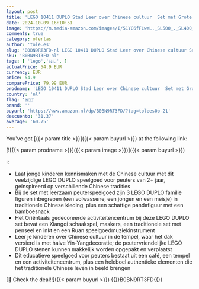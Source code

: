 ```yaml
---
layout: post
title: 'LEGO 10411 DUPLO Stad Leer over Chinese cultuur  Set met Grote Stenen  Pandafiguur en Familie Figuren  Educatief Speelgoed voor Peuters vanaf 2 Jaar'
date: 2024-10-09 16:10:51
image: 'https://m.media-amazon.com/images/I/51YC6fFLweL._SL500_._SL400_.jpg'
comments: true
category: ofertas
author: 'tole.es'
slug: 'B0BN9RT3FD-nl LEGO 10411 DUPLO Stad Leer over Chinese cultuur Set met...'
sku: 'B0BN9RT3FD-nl'
tags: [ 'lego','🇳🇱', ]
actualPrice: 54.9 EUR
currency: EUR
price: 54.9
comparePrice: 79.99 EUR
prodname: 'LEGO 10411 DUPLO Stad Leer over Chinese cultuur  Set met Grote Stenen  Pandafiguur en Familie Figuren  Educatief Speelgoed voor Peuters vanaf 2 Jaar'
country: 'nl'
flag: '🇳🇱'
brand: ''
buyurl: 'https://www.amazon.nl/dp/B0BN9RT3FD/?tag=tolees0b-21'
descuento: '31.37'
average: '60.75'
---
```


You've got [{{< param title >}}]({{< param buyurl >}}) at the following link:

[![{{< param prodname >}}]({{< param image >}})]({{< param buyurl >}})

ℹ️:

- Laat jonge kinderen kennismaken met de Chinese cultuur met dit veelzijdige LEGO DUPLO speelgoed voor peuters van 2+ jaar, geïnspireerd op verschillende Chinese tradities
- Bij de set met leerzaam peuterspeelgoed zijn 3 LEGO DUPLO familie figuren inbegrepen (een volwassene, een jongen en een meisje) in traditionele Chinese kleding, plus een schattige pandafiguur met een bamboesnack
- Het Oriëntaals gedecoreerde activiteitencentrum bij deze LEGO DUPLO set bevat een Xiangqi schaakspel, maskers, een traditionele set met penseel en inkt en een Ruan speelgoedmuziekinstrument
- Leer je kinderen over Chinese cultuur in de tempel, waar het dak versierd is met halve Yin-Yangdecoratie; de peutervriendelijke LEGO DUPLO stenen kunnen makkelijk worden opgepakt en verplaatst
- Dit educatieve speelgoed voor peuters bestaat uit een café, een tempel en een activiteitencentrum, plus een heleboel authentieke elementen die het traditionele Chinese leven in beeld brengen

[🛒 Check the deal!!]({{< param buyurl >}})
{{<world>}}B0BN9RT3FD{{</world>}}
